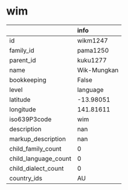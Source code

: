 # wim
|                      | info        |
|:---------------------|:------------|
| id                   | wikm1247    |
| family_id            | pama1250    |
| parent_id            | kuku1277    |
| name                 | Wik-Mungkan |
| bookkeeping          | False       |
| level                | language    |
| latitude             | -13.98051   |
| longitude            | 141.81611   |
| iso639P3code         | wim         |
| description          | nan         |
| markup_description   | nan         |
| child_family_count   | 0           |
| child_language_count | 0           |
| child_dialect_count  | 0           |
| country_ids          | AU          |